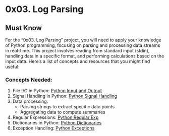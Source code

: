 # 0x03. Log Parsing

## Must Know

For the “0x03. Log Parsing” project, you will need to apply your knowledge of Python programming, focusing on parsing and processing data streams in real-time. This project involves reading from standard input (stdin), handling data in a specific format, and performing calculations based on the input data. Here’s a list of concepts and resources that you might find useful:

### Concepts Needed:

1. File I/O in Python: [Python Input and Output](https://docs.python.org/3/tutorial/inputoutput.html)
2. Signal Handling in Python: [Python Signal Handling](https://docs.python.org/3/library/signal.html)
3. Data processing:
   - Parsing strings to extract specific data points
   - Aggregating data to compute summaries
4. Regular Expressions: [Python Regular Exp](https://docs.python.org/3/library/re.html)
5. Dictionaries in Python: [Python Dictionaries](https://docs.python.org/3/tutorial/datastructures.html#dictionaries)
6. Exception Handling: [Python Exceptions](https://docs.python.org/3/tutorial/errors.html)
